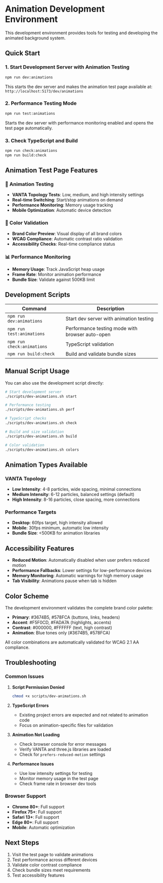 # Animation Development Environment

This development environment provides tools for testing and developing the animated background system.

## Quick Start

### 1. Start Development Server with Animation Testing
```bash
npm run dev:animations
```
This starts the dev server and makes the animation test page available at:
`http://localhost:5173/dev/animations`

### 2. Performance Testing Mode
```bash
npm run test:animations
```
Starts the dev server with performance monitoring enabled and opens the test page automatically.

### 3. Check TypeScript and Build
```bash
npm run check:animations
npm run build:check
```

## Animation Test Page Features

### 🎨 Animation Testing
- **VANTA Topology Tests**: Low, medium, and high intensity settings
- **Real-time Switching**: Start/stop animations on demand
- **Performance Monitoring**: Memory usage tracking
- **Mobile Optimization**: Automatic device detection

### 🎯 Color Validation
- **Brand Color Preview**: Visual display of all brand colors
- **WCAG Compliance**: Automatic contrast ratio validation
- **Accessibility Checks**: Real-time compliance status

### 📊 Performance Monitoring
- **Memory Usage**: Track JavaScript heap usage
- **Frame Rate**: Monitor animation performance
- **Bundle Size**: Validate against 500KB limit

## Development Scripts

| Command | Description |
|---------|-------------|
| `npm run dev:animations` | Start dev server with animation testing |
| `npm run test:animations` | Performance testing mode with browser auto-open |
| `npm run check:animations` | TypeScript validation |
| `npm run build:check` | Build and validate bundle sizes |

## Manual Script Usage

You can also use the development script directly:

```bash
# Start development server
./scripts/dev-animations.sh start

# Performance testing
./scripts/dev-animations.sh perf

# TypeScript checks
./scripts/dev-animations.sh check

# Build and size validation
./scripts/dev-animations.sh build

# Color validation
./scripts/dev-animations.sh colors
```

## Animation Types Available

### VANTA Topology
- **Low Intensity**: 4-8 particles, wide spacing, minimal connections
- **Medium Intensity**: 6-12 particles, balanced settings (default)
- **High Intensity**: 8-16 particles, close spacing, more connections

### Performance Targets
- **Desktop**: 60fps target, high intensity allowed
- **Mobile**: 30fps minimum, automatic low intensity
- **Bundle Size**: <500KB for animation libraries

## Accessibility Features

- **Reduced Motion**: Automatically disabled when user prefers reduced motion
- **Performance Fallbacks**: Lower settings for low-performance devices
- **Memory Monitoring**: Automatic warnings for high memory usage
- **Tab Visibility**: Animations pause when tab is hidden

## Color Scheme

The development environment validates the complete brand color palette:

- **Primary**: #3674B5, #578FCA (buttons, links, headers)
- **Accent**: #F5F0CD, #FADA7A (highlights, accents)
- **Contrast**: #000000, #FFFFFF (text, high contrast)
- **Animation**: Blue tones only (#3674B5, #578FCA)

All color combinations are automatically validated for WCAG 2.1 AA compliance.

## Troubleshooting

### Common Issues

1. **Script Permission Denied**
   ```bash
   chmod +x scripts/dev-animations.sh
   ```

2. **TypeScript Errors**
   - Existing project errors are expected and not related to animation code
   - Focus on animation-specific files for validation

3. **Animation Not Loading**
   - Check browser console for error messages
   - Verify VANTA and three.js libraries are loaded
   - Check for `prefers-reduced-motion` settings

4. **Performance Issues**
   - Use low intensity settings for testing
   - Monitor memory usage in the test page
   - Check frame rate in browser dev tools

### Browser Support

- **Chrome 80+**: Full support
- **Firefox 75+**: Full support  
- **Safari 13+**: Full support
- **Edge 80+**: Full support
- **Mobile**: Automatic optimization

## Next Steps

1. Visit the test page to validate animations
2. Test performance across different devices
3. Validate color contrast compliance
4. Check bundle sizes meet requirements
5. Test accessibility features
